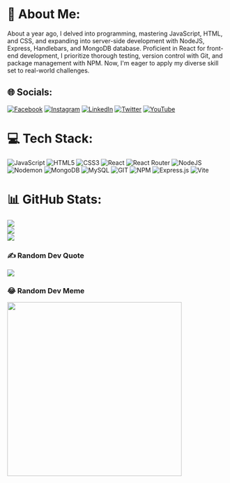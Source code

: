 # 💫 About Me:
About a year ago, I delved into programming, mastering JavaScript, HTML, and CSS, and expanding into server-side development with NodeJS, Express, Handlebars, and MongoDB database. Proficient in React for front-end development, I prioritize thorough testing, version control with Git, and package management with NPM. Now, I'm eager to apply my diverse skill set to real-world challenges.


## 🌐 Socials:
[![Facebook](https://img.shields.io/badge/Facebook-%231877F2.svg?logo=Facebook&logoColor=white)](https://facebook.com/daniel.dushew) [![Instagram](https://img.shields.io/badge/Instagram-%23E4405F.svg?logo=Instagram&logoColor=white)](https://instagram.com/daniel.dushev) [![LinkedIn](https://img.shields.io/badge/LinkedIn-%230077B5.svg?logo=linkedin&logoColor=white)](https://linkedin.com/in/ddushev) [![Twitter](https://img.shields.io/badge/Twitter-%231DA1F2.svg?logo=Twitter&logoColor=white)](https://twitter.com/danieldushev) [![YouTube](https://img.shields.io/badge/YouTube-%23FF0000.svg?logo=YouTube&logoColor=white)](https://youtube.com/@daniel.dushev) 

# 💻 Tech Stack:
![JavaScript](https://img.shields.io/badge/javascript-%23323330.svg?style=for-the-badge&logo=javascript&logoColor=%23F7DF1E) ![HTML5](https://img.shields.io/badge/html5-%23E34F26.svg?style=for-the-badge&logo=html5&logoColor=white) ![CSS3](https://img.shields.io/badge/css3-%231572B6.svg?style=for-the-badge&logo=css3&logoColor=white) ![React](https://img.shields.io/badge/react-%2320232a.svg?style=for-the-badge&logo=react&logoColor=%2361DAFB) ![React Router](https://img.shields.io/badge/React_Router-CA4245?style=for-the-badge&logo=react-router&logoColor=white) ![NodeJS](https://img.shields.io/badge/node.js-6DA55F?style=for-the-badge&logo=node.js&logoColor=white) ![Nodemon](https://img.shields.io/badge/NODEMON-%23323330.svg?style=for-the-badge&logo=nodemon&logoColor=%BBDEAD) ![MongoDB](https://img.shields.io/badge/MongoDB-%234ea94b.svg?style=for-the-badge&logo=mongodb&logoColor=white) ![MySQL](https://img.shields.io/badge/mysql-%2300000f.svg?style=for-the-badge&logo=mysql&logoColor=white) ![GIT](https://img.shields.io/badge/Git-fc6d26?style=for-the-badge&logo=git&logoColor=white) ![NPM](https://img.shields.io/badge/NPM-%23CB3837.svg?style=for-the-badge&logo=npm&logoColor=white) ![Express.js](https://img.shields.io/badge/express.js-%23404d59.svg?style=for-the-badge&logo=express&logoColor=%2361DAFB) ![Vite](https://img.shields.io/badge/vite-%23646CFF.svg?style=for-the-badge&logo=vite&logoColor=white)
# 📊 GitHub Stats:
![](https://github-readme-stats.vercel.app/api?username=ddushev&theme=default&hide_border=false&include_all_commits=false&count_private=false)<br/>
![](https://github-readme-streak-stats.herokuapp.com/?user=ddushev&theme=default&hide_border=false)<br/>
![](https://github-readme-stats.vercel.app/api/top-langs/?username=ddushev&theme=default&hide_border=false&include_all_commits=false&count_private=false&layout=compact)

### ✍️ Random Dev Quote
![](https://quotes-github-readme.vercel.app/api?type=horizontal&theme=light)

### 😂 Random Dev Meme
<img src='https://randommeme-five.vercel.app/' style="height: 400px;"/>

<!-- Proudly created with GPRM ( https://gprm.itsvg.in ) -->
